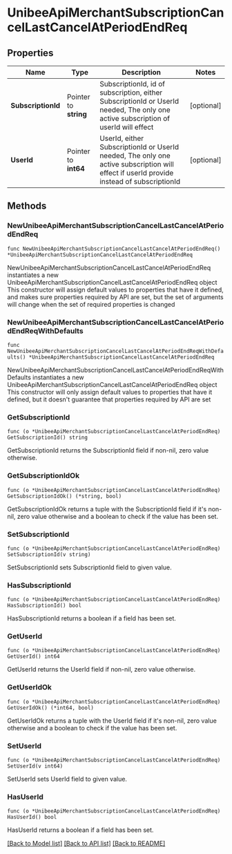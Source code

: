# UnibeeApiMerchantSubscriptionCancelLastCancelAtPeriodEndReq

## Properties

Name | Type | Description | Notes
------------ | ------------- | ------------- | -------------
**SubscriptionId** | Pointer to **string** | SubscriptionId, id of subscription, either SubscriptionId or UserId needed, The only one active subscription of userId will effect | [optional] 
**UserId** | Pointer to **int64** | UserId, either SubscriptionId or UserId needed, The only one active subscription will effect if userId provide instead of subscriptionId | [optional] 

## Methods

### NewUnibeeApiMerchantSubscriptionCancelLastCancelAtPeriodEndReq

`func NewUnibeeApiMerchantSubscriptionCancelLastCancelAtPeriodEndReq() *UnibeeApiMerchantSubscriptionCancelLastCancelAtPeriodEndReq`

NewUnibeeApiMerchantSubscriptionCancelLastCancelAtPeriodEndReq instantiates a new UnibeeApiMerchantSubscriptionCancelLastCancelAtPeriodEndReq object
This constructor will assign default values to properties that have it defined,
and makes sure properties required by API are set, but the set of arguments
will change when the set of required properties is changed

### NewUnibeeApiMerchantSubscriptionCancelLastCancelAtPeriodEndReqWithDefaults

`func NewUnibeeApiMerchantSubscriptionCancelLastCancelAtPeriodEndReqWithDefaults() *UnibeeApiMerchantSubscriptionCancelLastCancelAtPeriodEndReq`

NewUnibeeApiMerchantSubscriptionCancelLastCancelAtPeriodEndReqWithDefaults instantiates a new UnibeeApiMerchantSubscriptionCancelLastCancelAtPeriodEndReq object
This constructor will only assign default values to properties that have it defined,
but it doesn't guarantee that properties required by API are set

### GetSubscriptionId

`func (o *UnibeeApiMerchantSubscriptionCancelLastCancelAtPeriodEndReq) GetSubscriptionId() string`

GetSubscriptionId returns the SubscriptionId field if non-nil, zero value otherwise.

### GetSubscriptionIdOk

`func (o *UnibeeApiMerchantSubscriptionCancelLastCancelAtPeriodEndReq) GetSubscriptionIdOk() (*string, bool)`

GetSubscriptionIdOk returns a tuple with the SubscriptionId field if it's non-nil, zero value otherwise
and a boolean to check if the value has been set.

### SetSubscriptionId

`func (o *UnibeeApiMerchantSubscriptionCancelLastCancelAtPeriodEndReq) SetSubscriptionId(v string)`

SetSubscriptionId sets SubscriptionId field to given value.

### HasSubscriptionId

`func (o *UnibeeApiMerchantSubscriptionCancelLastCancelAtPeriodEndReq) HasSubscriptionId() bool`

HasSubscriptionId returns a boolean if a field has been set.

### GetUserId

`func (o *UnibeeApiMerchantSubscriptionCancelLastCancelAtPeriodEndReq) GetUserId() int64`

GetUserId returns the UserId field if non-nil, zero value otherwise.

### GetUserIdOk

`func (o *UnibeeApiMerchantSubscriptionCancelLastCancelAtPeriodEndReq) GetUserIdOk() (*int64, bool)`

GetUserIdOk returns a tuple with the UserId field if it's non-nil, zero value otherwise
and a boolean to check if the value has been set.

### SetUserId

`func (o *UnibeeApiMerchantSubscriptionCancelLastCancelAtPeriodEndReq) SetUserId(v int64)`

SetUserId sets UserId field to given value.

### HasUserId

`func (o *UnibeeApiMerchantSubscriptionCancelLastCancelAtPeriodEndReq) HasUserId() bool`

HasUserId returns a boolean if a field has been set.


[[Back to Model list]](../README.md#documentation-for-models) [[Back to API list]](../README.md#documentation-for-api-endpoints) [[Back to README]](../README.md)



